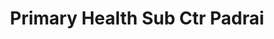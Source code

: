 ---
title: "Primary Health Sub Ctr  Padrai"
url: /padrai-caloni/primary-health-sub-ctr-padrai/
shop: Sanitätshaus
---